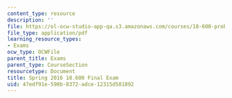 ```yaml
---
content_type: resource
description: ''
file: https://ol-ocw-studio-app-qa.s3.amazonaws.com/courses/18-600-probability-and-random-variables-fall-2019/47edf91e590b8372adce12315d501892_MIT18_600F19_final_2016.pdf
file_type: application/pdf
learning_resource_types:
- Exams
ocw_type: OCWFile
parent_title: Exams
parent_type: CourseSection
resourcetype: Document
title: Spring 2016 18.600 Final Exam
uid: 47edf91e-590b-8372-adce-12315d501892
---
```

